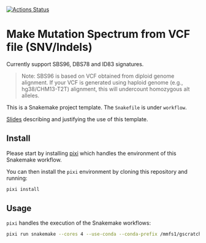 [![Actions Status](https://github.com/mrvollger/SmkTemplate/workflows/CI/badge.svg)](https://github.com/mrvollger/SmkTemplate/actions)
# Make Mutation Spectrum from VCF file (SNV/Indels)
Currently support SBS96, DBS78 and ID83 signatures.
> Note:
> SBS96 is based on VCF obtained from diploid genome alignment.
> If your VCF is generated using haploid genome (e.g., hg38/CHM13-T2T) alignment, this will undercount homozygous alt alleles.

This is a Snakemake project template. The `Snakefile` is under `workflow`.

[Slides](https://mrvollger.github.io/SmkTemplate/slides) describing and justifying the use of this template.

## Install

Please start by installing [pixi](https://pixi.sh/latest/) which handles the environment of this Snakemake workflow.

You can then install the `pixi` environment by cloning this repository and running:

```bash
pixi install
```

## Usage

`pixi` handles the execution of the Snakemake workflows:

```bash
pixi run snakemake --cores 4 --use-conda --conda-prefix /mmfs1/gscratch/stergachislab/mhsohny/Miniconda/envs/sigprofiler
```
